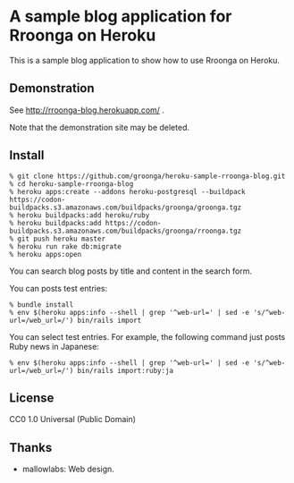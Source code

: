 # A sample blog application for Rroonga on Heroku

This is a sample blog application to show how to use Rroonga on
Heroku.

## Demonstration

See http://rroonga-blog.herokuapp.com/ .

Note that the demonstration site may be deleted.

## Install

    % git clone https://github.com/groonga/heroku-sample-rroonga-blog.git
    % cd heroku-sample-rroonga-blog
    % heroku apps:create --addons heroku-postgresql --buildpack https://codon-buildpacks.s3.amazonaws.com/buildpacks/groonga/groonga.tgz
    % heroku buildpacks:add heroku/ruby
    % heroku buildpacks:add https://codon-buildpacks.s3.amazonaws.com/buildpacks/groonga/rroonga.tgz
    % git push heroku master
    % heroku run rake db:migrate
    % heroku apps:open

You can search blog posts by title and content in the search form.

You can posts test entries:

    % bundle install
    % env $(heroku apps:info --shell | grep '^web-url=' | sed -e 's/^web-url=/web_url=/') bin/rails import

You can select test entries. For example, the following command just
posts Ruby news in Japanese:

    % env $(heroku apps:info --shell | grep '^web-url=' | sed -e 's/^web-url=/web_url=/') bin/rails import:ruby:ja

## License

CC0 1.0 Universal (Public Domain)

## Thanks

  * mallowlabs: Web design.
